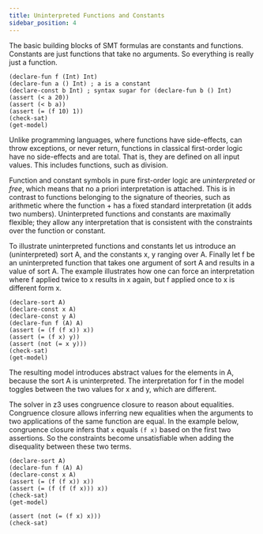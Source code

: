 ```yaml
---
title: Uninterpreted Functions and Constants
sidebar_position: 4
---
```

The basic building blocks of SMT formulas are constants and functions. Constants are just functions that take no arguments. So everything is really just a function.

```z3
(declare-fun f (Int) Int)
(declare-fun a () Int) ; a is a constant
(declare-const b Int) ; syntax sugar for (declare-fun b () Int)
(assert (< a 20))
(assert (< b a))
(assert (= (f 10) 1))
(check-sat)
(get-model)
```

Unlike programming languages, where functions have side-effects, can throw exceptions, or never return, functions in classical first-order logic have no side-effects and are total. That is, they are defined on all input values. This includes functions, such as division.

Function and constant symbols in pure first-order logic are _uninterpreted_ or _free_, which means that no a priori interpretation is attached. This is in contrast to functions belonging to the signature of theories, such as arithmetic where the function + has a fixed standard interpretation (it adds two numbers). Uninterpreted functions and constants are maximally flexible; they allow any interpretation that is consistent with the constraints over the function or constant.

To illustrate uninterpreted functions and constants let us introduce an (uninterpreted) sort A, and the constants x, y ranging over A. Finally let f be an uninterpreted function that takes one argument of sort A and results in a value of sort A. The example illustrates how one can force an interpretation where f applied twice to x results in x again, but f applied once to x is different form x.

```z3
(declare-sort A)
(declare-const x A)
(declare-const y A)
(declare-fun f (A) A)
(assert (= (f (f x)) x))
(assert (= (f x) y))
(assert (not (= x y)))
(check-sat)
(get-model)
```

The resulting model introduces abstract values for the elements in A, because the sort A is uninterpreted. 
The interpretation for f in the model toggles between the two values for x and y, which are different.

The solver in z3 uses congruence closure to reason about equalities.
Congruence closure allows inferring new equalities when the arguments to two applications
of the same function are equal. In the example below, congruence closure infers that 
`x` equals `(f x)` based on the first two assertions.
So the constraints become unsatisfiable when adding the disequality between
these two terms.
```z3
(declare-sort A)
(declare-fun f (A) A)
(declare-const x A)
(assert (= (f (f x)) x))
(assert (= (f (f (f x))) x))
(check-sat)
(get-model)
  
(assert (not (= (f x) x)))
(check-sat)
```